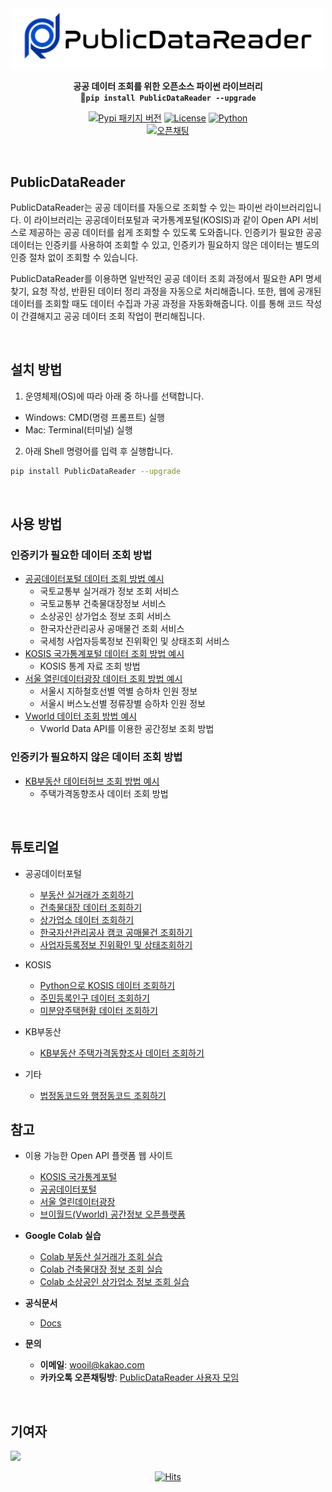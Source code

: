 <div align="center">

<img src="https://github.com/WooilJeong/PublicDataReader/blob/main/assets/img/logo.png?raw=true" width="500" />

<b>공공 데이터 조회를 위한 오픈소스 파이썬 라이브러리</b><br>
<b>🚀`pip install PublicDataReader --upgrade`</b>

[![Pypi 패키지 버전](https://img.shields.io/pypi/v/publicdatareader.svg)](https://pypi.org/project/publicdatareader/)
[![License](https://img.shields.io/pypi/l/ansicolortags.svg)](https://img.shields.io/pypi/l/ansicolortags.svg)
[![Python](https://img.shields.io/badge/Official-Docs-tomato)](https://wooiljeong.github.io/PublicDataReader/)  
[![오픈채팅](https://img.shields.io/badge/오픈채팅-사용자모임-yellow?logo=KakaoTalk)](https://open.kakao.com/o/gbt2Pl2d)

<br>

<div align="left">

## PublicDataReader

PublicDataReader는 공공 데이터를 자동으로 조회할 수 있는 파이썬 라이브러리입니다. 이 라이브러리는 공공데이터포털과 국가통계포털(KOSIS)과 같이 Open API 서비스로 제공하는 공공 데이터를 쉽게 조회할 수 있도록 도와줍니다. 인증키가 필요한 공공 데이터는 인증키를 사용하여 조회할 수 있고, 인증키가 필요하지 않은 데이터는 별도의 인증 절차 없이 조회할 수 있습니다.

PublicDataReader를 이용하면 일반적인 공공 데이터 조회 과정에서 필요한 API 명세 찾기, 요청 작성, 반환된 데이터 정리 과정을 자동으로 처리해줍니다. 또한, 웹에 공개된 데이터를 조회할 때도 데이터 수집과 가공 과정을 자동화해줍니다. 이를 통해 코드 작성이 간결해지고 공공 데이터 조회 작업이 편리해집니다.

<br>

## 설치 방법

1. 운영체제(OS)에 따라 아래 중 하나를 선택합니다.

- Windows: CMD(명령 프롬프트) 실행
- Mac: Terminal(터미널) 실행

2. 아래 Shell 명령어를 입력 후 실행합니다.

```bash
pip install PublicDataReader --upgrade
```

<br>

## 사용 방법

### 인증키가 필요한 데이터 조회 방법

- [공공데이터포털 데이터 조회 방법 예시](https://github.com/WooilJeong/PublicDataReader/blob/main/assets/docs/portal.md)
  - 국토교통부 실거래가 정보 조회 서비스
  - 국토교통부 건축물대장정보 서비스
  - 소상공인 상가업소 정보 조회 서비스
  - 한국자산관리공사 공매물건 조회 서비스
  - 국세청 사업자등록정보 진위확인 및 상태조회 서비스
- [KOSIS 국가통계포털 데이터 조회 방법 예시](https://github.com/WooilJeong/PublicDataReader/blob/main/assets/docs/kosis.md)
  - KOSIS 통계 자료 조회 방법
- [서울 열린데이터광장 데이터 조회 방법 예시](https://github.com/WooilJeong/PublicDataReader/blob/main/assets/docs/seoul.md)
  - 서울시 지하철호선별 역별 승하차 인원 정보
  - 서울시 버스노선별 정류장별 승하차 인원 정보
- [Vworld 데이터 조회 방법 예시](https://github.com/WooilJeong/PublicDataReader/blob/main/assets/docs/vworld.md)
  - Vworld Data API를 이용한 공간정보 조회 방법


### 인증키가 필요하지 않은 데이터 조회 방법

- [KB부동산 데이터허브 조회 방법 예시](https://github.com/WooilJeong/PublicDataReader/blob/main/assets/docs/kbland.md)
  - 주택가격동향조사 데이터 조회 방법


<br>


## 튜토리얼

- 공공데이터포털
  - [부동산 실거래가 조회하기](https://wooiljeong.github.io/python/public_data_reader_01/)
  - [건축물대장 데이터 조회하기](https://wooiljeong.github.io/python/public_data_reader_03/)
  - [상가업소 데이터 조회하기](https://wooiljeong.github.io/python/public_data_reader_02/)
  - [한국자산관리공사 캠코 공매물건 조회하기](https://wooiljeong.github.io/python/pdr-kamco/)
  - [사업자등록정보 진위확인 및 상태조회하기](https://wooiljeong.github.io/python/pdr-nts/)

- KOSIS
  - [Python으로 KOSIS 데이터 조회하기](https://wooiljeong.github.io/python/pdr-kosis/)
  - [주민등록인구 데이터 조회하기](https://wooiljeong.github.io/python/pdr-kosis-ex1/)
  - [미분양주택현황 데이터 조회하기](https://wooiljeong.github.io/python/pdr-kosis-ex2/)

- KB부동산
  - [KB부동산 주택가격동향조사 데이터 조회하기](https://wooiljeong.github.io/python/pdr-kbland/)

- 기타
  - [법정동코드와 행정동코드 조회하기](https://wooiljeong.github.io/python/pdr-code/)


## 참고


- 이용 가능한 Open API 플랫폼 웹 사이트
  - [KOSIS 국가통계포털](https://kosis.kr/index/index.do)
  - [공공데이터포털](https://www.data.go.kr/)
  - [서울 열린데이터광장](https://data.seoul.go.kr/)
  - [브이월드(Vworld) 공간정보 오픈플랫폼](https://www.vworld.kr/dev/v4api.do)


- **Google Colab 실습**  
  - [Colab 부동산 실거래가 조회 실습](https://colab.research.google.com/drive/12SGCX4dwQfOwK-nIlG8jUOGSG80xE_o1?pli=1)
  - [Colab 건축물대장 정보 조회 실습](https://colab.research.google.com/drive/1g_vwaqrhyZ_HAifxrKd_AFR_8U29elGW)
  - [Colab 소상공인 상가업소 정보 조회 실습](https://colab.research.google.com/drive/1wQZcJZfwfl_5y_NK5vbz__95gRt0xwrb)

- **공식문서**
  - [Docs](https://wooiljeong.github.io/PublicDataReader/)

- **문의**  
  - **이메일**: wooil@kakao.com  
  - **카카오톡 오픈채팅방**: [PublicDataReader 사용자 모임](https://open.kakao.com/o/gbt2Pl2d)  

<br>

## 기여자


<a href="https://github.com/wooiljeong/PublicDataReader/graphs/contributors">
  <img src="https://contrib.rocks/image?repo=wooiljeong/PublicDataReader" />
</a>

<br>



<div align=center>

[![Hits](https://hits.seeyoufarm.com/api/count/incr/badge.svg?url=https%3A%2F%2Fgithub.com%2FWooilJeong%2FPublicDataReader&count_bg=%2379C83D&title_bg=%23555555&icon=github.svg&icon_color=%23FFFFFF&title=hits&edge_flat=false)](https://hits.seeyoufarm.com)

</div>